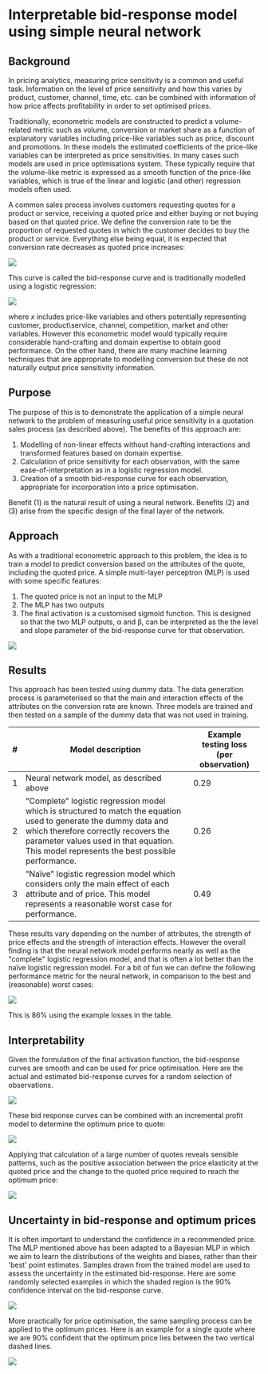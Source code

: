 # Interpretable bid-response model using simple neural network



## Background

In pricing analytics, measuring price sensitivity is a common and useful task.  Information on the level of price sensitivity and how this varies by product, customer, channel, time, etc. can be combined with information of how price affects profitability in order to set optimised prices.

Traditionally, econometric models are constructed to predict a volume-related metric such as volume, conversion or market share as a function of explanatory variables including price-like variables such as price, discount and promotions.  In these models the estimated coefficients of the price-like variables can be interpreted as price sensitivities.  In many cases such models are used in price optimisations system.  These typically require that the volume-like metric is expressed as a smooth function of the price-like variables, which is true of the linear and logistic (and other) regression models often used.

A common sales process involves customers requesting quotes for a product or service, receiving a quoted price and either buying or not buying based on that quoted price.  We define the conversion rate to be the proportion of requested quotes in which the customer decides to buy the product or service. Everything else being equal, it is expected that conversion rate decreases as quoted price increases:

![](image-20210911223527968.png)

This curve is called the bid-response curve and is traditionally modelled using a logistic regression:

<img src="https://render.githubusercontent.com/render/math?math=%5Ccolor%7Bwhite%7Dln(ConversionRate%2F(1-ConversionRate))%20%3D%20xB">

where *x* includes price-like variables and others potentially representing customer, product\service, channel, competition, market and other variables.  However this econometric model would typically require considerable hand-crafting and domain expertise to obtain good performance.  On the other hand, there are many machine learning techniques that are appropriate to modelling conversion but these do not naturally output price sensitivity information.



## Purpose

The purpose of this is to demonstrate the application of a simple neural network to the problem of measuring useful price sensitivity in a quotation sales process (as described above).  The benefits of this approach are:

1. Modelling of non-linear effects without hand-crafting interactions and transformed features based on domain expertise.
2. Calculation of price sensitivity for each observation, with the same ease-of-interpretation as in a logistic regression model. 
3. Creation of a smooth bid-response curve for each observation, appropriate for incorporation into a price optimisation.

Benefit (1) is the natural result of using a neural network.   Benefits (2) and (3) arise from the specific design of the final layer of the network.



## Approach

As with a traditional econometric approach to this problem, the idea is to train a model to predict conversion based on the attributes of the quote, including the quoted price.  A simple multi-layer perceptron (MLP) is used with some specific features:

1. The quoted price is not an input to the MLP
2. The MLP has two outputs
3. The final activation is a customised sigmoid function.  This is designed so that the two MLP outputs, &alpha; and &beta;, can be interpreted as the the level and slope parameter of the bid-response curve for that observation.

![](ForwardPass02.png)



## Results

This approach has been tested using dummy data.  The data generation process is parameterised so that the main and interaction effects of the attributes on the conversion rate are known.  Three models are trained and then tested on a sample of the dummy data that was not used in training.

| #    | Model description                                            | Example testing loss (per observation) |
| ---- | ------------------------------------------------------------ | -------------------------------------- |
| 1    | Neural network model, as described above                     | 0.29                                   |
| 2    | "Complete" logistic regression model which is structured to match the equation used to generate the dummy data and which therefore correctly recovers the parameter values used in that equation.  This model represents the best possible performance. | 0.26                                   |
| 3    | "Naïve" logistic regression model which considers only the main effect of each attribute and of price.  This model represents a reasonable worst case for performance. | 0.49                                   |

These results vary depending on the number of attributes, the strength of price effects and the strength of interaction effects.  However the overall finding is that the neural network model performs nearly as well as the "complete" logistic regression model, and that is often a lot better than the naïve logistic regression model.  For a bit of fun we can define the following performance metric for the neural network, in comparison to the best and (reasonable) worst cases:

<img src="https://render.githubusercontent.com/render/math?math=%5Ccolor%7Bwhite%7D%3D(nn%5C_model%5C_loss%20-%20naive%5C_model%5C_loss)%20%2F%20(complete%5C_model%5C_loss%20-%20naive%5C_model%5C_loss)">

This is 86% using the example losses in the table. 



## Interpretability

Given the formulation of the final activation function, the bid-response curves are smooth and can be used for price optimisation.  Here are the actual and estimated bid-response curves for a random selection of observations.

![](PredActualBidResponse.png)

These bid response curves can be combined with an incremental profit model to determine the optimum price to quote:

![](OptimiseSingleQuote01.png)

Applying that calculation of a large number of quotes reveals sensible patterns, such as the positive association between the price elasticity at the quoted price and the change to the quoted price required to reach the optimum price:

![](PriceChangeVsElasticity01.png)



## Uncertainty in bid-response and optimum prices

It is often important to understand the confidence in a recommended price.  The MLP mentioned above has been adapted to a Bayesian MLP in which we aim to learn the distributions of the weights and biases, rather than their 'best' point estimates.  Samples drawn from the trained model are used to assess the uncertainty in the estimated bid-response.  Here are some randomly selected examples in which the shaded region is the 90% confidence interval on the bid-response curve.

![](PredActualBidResponseBayes.png)

More practically for price optimisation, the same sampling process can be applied to the optimum prices.  Here is an example for a single quote where we are 90% confident that the optimum price lies between the two vertical dashed lines.

![](OptimiseSingleQuoteBayes.png)

